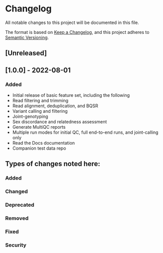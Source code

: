 # Changelog
All notable changes to this project will be documented in this file.

The format is based on [Keep a Changelog](https://keepachangelog.com/en/1.0.0/),
and this project adheres to [Semantic Versioning](https://semver.org/spec/v2.0.0.html).

## [Unreleased]

## [1.0.0] - 2022-08-01
### Added
- Initial release of basic feature set, including the following
- Read filtering and trimming
- Read alignment, deduplication, and BQSR
- Variant calling and filtering
- Joint-genotyping
- Sex discordance and relatedness assessment
- Generate MultiQC reports
- Multiple run modes for initial QC, full end-to-end runs, and joint-calling only
- Read the Docs documentation
- Companion test data repo

## Types of changes noted here:
### Added
### Changed
### Deprecated
### Removed
### Fixed
### Security
